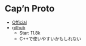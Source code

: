 # Cap’n Proto

- [Official](https://capnproto.org/)
- [github](https://github.com/capnproto/capnproto)
  - Star: 11.8k
  - C++で使いやすいかもしれない
